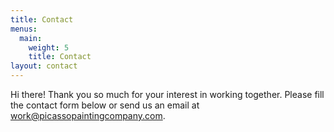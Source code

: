```yaml
---
title: Contact
menus:
  main:
    weight: 5
    title: Contact
layout: contact
---
```


Hi there! Thank you so much for your interest in working together. Please fill the contact form below or send us an email at [work@picassopaintingcompany.com](mailto:example@example.com).

